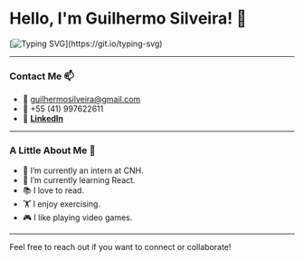 # Hello, I'm Guilhermo Silveira! 👋

[![Typing SVG](https://readme-typing-svg.demolab.com?font=Fira+Code&pause=1000&color=F77B50&width=435&lines=I+am+a+Software+Engineering+student!;I+am+currently+studying%3A+React!;I+enjoy+learning+new+technologies!)](https://git.io/typing-svg)

---

### Contact Me 📫

- 📧 guilhermosilveira@gmail.com
- 📱 +55 (41) 997622611
- 🔗 **[LinkedIn](https://www.linkedin.com/in/guilhermo-silveira-9a635522b/)** 

---

### A Little About Me 🌟

- 🔭 I’m currently an intern at CNH.
- 🌱 I’m currently learning React.
- 📚 I love to read.
- 🏋️ I enjoy exercising.
- 🎮 I like playing video games.

---

Feel free to reach out if you want to connect or collaborate!

